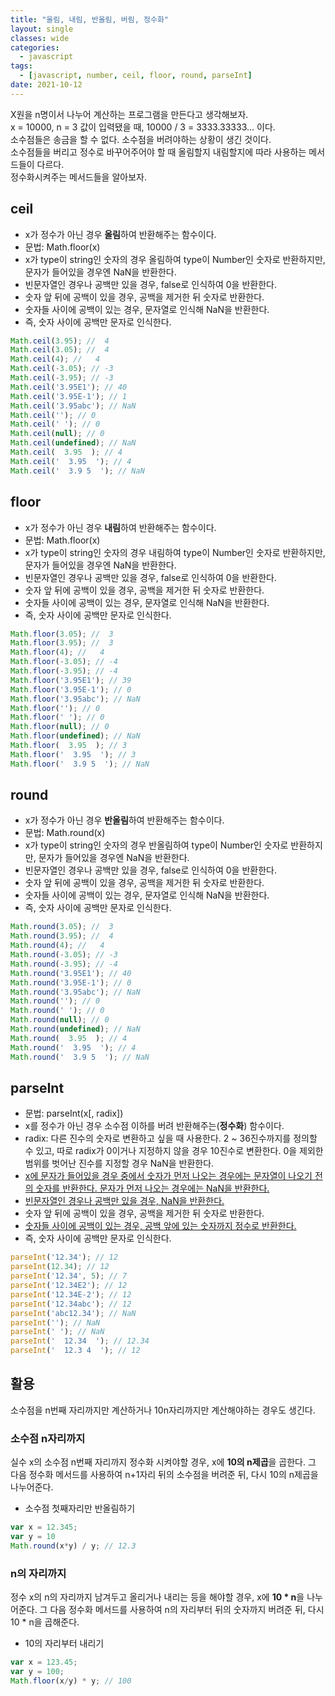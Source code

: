 ```yaml
---
title: "올림, 내림, 반올림, 버림, 정수화"
layout: single
classes: wide
categories:
  - javascript
tags:
  - [javascript, number, ceil, floor, round, parseInt]
date: 2021-10-12
---
```


X원을 n명이서 나누어 계산하는 프로그램을 만든다고 생각해보자.  
x = 10000, n = 3 값이 입력됐을 때, 10000 / 3 = 3333.33333... 이다.  
소수점들은 송금을 할 수 없다. 소수점을 버려야하는 상황이 생긴 것이다.  
소수점들을 버리고 정수로 바꾸어주어야 할 때 올림할지 내림할지에 따라 사용하는 메서드들이 다르다.  
정수화시켜주는 메서드들을 알아보자.

## ceil
* x가 정수가 아닌 경우 **올림**하여 반환해주는 함수이다.
* 문법: Math.floor(x)
* x가 type이 string인 숫자의 경우 올림하여 type이 Number인 숫자로 반환하지만, 문자가 들어있을 경우엔 NaN을 반환한다.
* 빈문자열인 경우나 공백만 있을 경우, false로 인식하여 0을 반환한다.
* 숫자 앞 뒤에 공백이 있을 경우, 공백을 제거한 뒤 숫자로 반환한다.
* 숫자들 사이에 공백이 있는 경우, 문자열로 인식해 NaN을 반환한다.
* 즉, 숫자 사이에 공백만 문자로 인식한다.

```javascript
Math.ceil(3.95); //  4
Math.ceil(3.05); //  4
Math.ceil(4); //   4
Math.ceil(-3.05); // -3
Math.ceil(-3.95); // -3
Math.ceil('3.95E1'); // 40 
Math.ceil('3.95E-1'); // 1
Math.ceil('3.95abc'); // NaN
Math.ceil(''); // 0
Math.ceil(' '); // 0
Math.ceil(null); // 0
Math.ceil(undefined); // NaN
Math.ceil(  3.95  ); // 4
Math.ceil('  3.95  '); // 4
Math.ceil('  3.9 5  '); // NaN
```

## floor
* x가 정수가 아닌 경우 **내림**하여 반환해주는 함수이다.
* 문법: Math.floor(x)
* x가 type이 string인 숫자의 경우 내림하여 type이 Number인 숫자로 반환하지만, 문자가 들어있을 경우엔 NaN을 반환한다.
* 빈문자열인 경우나 공백만 있을 경우, false로 인식하여 0을 반환한다.
* 숫자 앞 뒤에 공백이 있을 경우, 공백을 제거한 뒤 숫자로 반환한다.
* 숫자들 사이에 공백이 있는 경우, 문자열로 인식해 NaN을 반환한다.
* 즉, 숫자 사이에 공백만 문자로 인식한다.

```javascript
Math.floor(3.05); //  3
Math.floor(3.95); //  3
Math.floor(4); //   4
Math.floor(-3.05); // -4
Math.floor(-3.95); // -4
Math.floor('3.95E1'); // 39 
Math.floor('3.95E-1'); // 0
Math.floor('3.95abc'); // NaN
Math.floor(''); // 0
Math.floor(' '); // 0
Math.floor(null); // 0
Math.floor(undefined); // NaN
Math.floor(  3.95  ); // 3
Math.floor('  3.95  '); // 3
Math.floor('  3.9 5  '); // NaN
```

## round
* x가 정수가 아닌 경우 **반올림**하여 반환해주는 함수이다.
* 문법: Math.round(x)
* x가 type이 string인 숫자의 경우 반올림하여 type이 Number인 숫자로 반환하지만, 문자가 들어있을 경우엔 NaN을 반환한다.
* 빈문자열인 경우나 공백만 있을 경우, false로 인식하여 0을 반환한다.
* 숫자 앞 뒤에 공백이 있을 경우, 공백을 제거한 뒤 숫자로 반환한다.
* 숫자들 사이에 공백이 있는 경우, 문자열로 인식해 NaN을 반환한다.
* 즉, 숫자 사이에 공백만 문자로 인식한다.

```javascript
Math.round(3.05); //  3
Math.round(3.95); //  4
Math.round(4); //   4
Math.round(-3.05); // -3
Math.round(-3.95); // -4
Math.round('3.95E1'); // 40 
Math.round('3.95E-1'); // 0
Math.round('3.95abc'); // NaN
Math.round(''); // 0
Math.round(' '); // 0
Math.round(null); // 0
Math.round(undefined); // NaN
Math.round(  3.95  ); // 4
Math.round('  3.95  '); // 4
Math.round('  3.9 5  '); // NaN
```

## parseInt    
* 문법: parseInt(x[, radix])  
* x를 정수가 아닌 경우 소수점 이하를 버려 반환해주는(**정수화**) 함수이다.  
* radix: 다른 진수의 숫자로 변환하고 싶을 때 사용한다. 2 ~ 36진수까지를 정의할 수 있고, 따로 radix가 0이거나 지정하지 않을 경우 10진수로 변환한다. 0을 제외한 범위를 벗어난 진수를 지정할 경우 NaN을 반환한다.
* <u>x에 문자가 들어있을 경우 중에서 숫자가 먼저 나오는 경우에는 문자열이 나오기 전의 숫자를 반환한다. 문자가 먼저 나오는 경우에는 NaN을 반환한다.</u>
* <u>빈문자열인 경우나 공백만 있을 경우, NaN을 반환한다.</u>
* 숫자 앞 뒤에 공백이 있을 경우, 공백을 제거한 뒤 숫자로 반환한다.
* <u>숫자들 사이에 공백이 있는 경우, 공백 앞에 있는 숫자까지 정수로 반환한다.</u>
* 즉, 숫자 사이에 공백만 문자로 인식한다.

```javascript
parseInt('12.34'); // 12
parseInt(12.34); // 12
parseInt('12.34', 5); // 7
parseInt('12.34E2'); // 12 
parseInt('12.34E-2'); // 12
parseInt('12.34abc'); // 12
parseInt('abc12.34'); // NaN
parseInt(''); // NaN
parseInt(' '); // NaN
parseInt('  12.34  '); // 12.34
parseInt('  12.3 4  '); // 12
```

## 활용
소수점을 n번째 자리까지만 계산하거나 10n자리까지만 계산해야하는 경우도 생긴다.  

### 소수점 n자리까지
실수 x의 소수점 n번째 자리까지 정수화 시켜야할 경우, x에 **10의 n제곱**을 곱한다. 그 다음 정수화 메서드를 사용하여 n+1자리 뒤의 소수점을 버려준 뒤, 다시 10의 n제곱을 나누어준다.

* 소수점 첫째자리만 반올림하기

```javascript
var x = 12.345;
var y = 10
Math.round(x*y) / y; // 12.3
```

### n의 자리까지
정수 x의 n의 자리까지 남겨두고 올리거나 내리는 등을 해야할 경우, x에 **10 * n**을 나누어준다. 그 다음 정수화 메서드를 사용하여 n의 자리부터 뒤의 숫자까지 버려준 뒤, 다시 10 * n을 곱해준다.
* 10의 자리부터 내리기

```javascript
var x = 123.45;
var y = 100;
Math.floor(x/y) * y; // 100
```